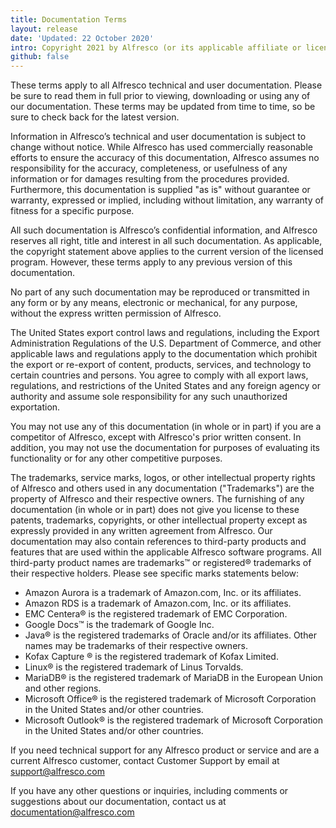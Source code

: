 ```yaml
---
title: Documentation Terms
layout: release
date: 'Updated: 22 October 2020'
intro: Copyright 2021 by Alfresco (or its applicable affiliate or licensor)
github: false
---
```


These terms apply to all Alfresco technical and user documentation. Please be sure to read them in full prior to viewing, downloading or using any of our documentation. These terms may be updated from time to time, so be sure to check back for the latest version.

Information in Alfresco’s technical and user documentation is subject to change without notice. While Alfresco has used commercially reasonable efforts to ensure the accuracy of this documentation, Alfresco assumes no responsibility for the accuracy, completeness, or usefulness of any information or for damages resulting from the procedures provided. Furthermore, this documentation is supplied "as is" without guarantee or warranty, expressed or implied, including without limitation, any warranty of fitness for a specific purpose.

All such documentation is Alfresco’s confidential information, and Alfresco reserves all right, title and interest in all such documentation. As applicable, the copyright statement above applies to the current version of the licensed program. However, these terms apply to any previous version of this documentation.

No part of any such documentation may be reproduced or transmitted in any form or by any means, electronic or mechanical, for any purpose, without the express written permission of Alfresco.

The United States export control laws and regulations, including the Export Administration Regulations of the U.S. Department of Commerce, and other applicable laws and regulations apply to the documentation which prohibit the export or re-export of content, products, services, and technology to certain countries and persons. You agree to comply with all export laws, regulations, and restrictions of the United States and any foreign agency or authority and assume sole responsibility for any such unauthorized exportation.

You may not use any of this documentation (in whole or in part) if you are a competitor of Alfresco, except with Alfresco's prior written consent. In addition, you may not use the documentation for purposes of evaluating its functionality or for any other competitive purposes.

The trademarks, service marks, logos, or other intellectual property rights of Alfresco and others used in any documentation ("Trademarks") are the property of Alfresco and their respective owners. The furnishing of any documentation (in whole or in part) does not give you license to these patents, trademarks, copyrights, or other intellectual property except as expressly provided in any written agreement from Alfresco. Our documentation may also contain references to third-party products and features that are used within the applicable Alfresco software programs. All third-party product names are trademarks™ or registered® trademarks of their respective holders. Please see specific marks statements below:

* Amazon Aurora is a trademark of Amazon.com, Inc. or its affiliates.
* Amazon RDS is a trademark of Amazon.com, Inc. or its affiliates.
* EMC Centera® is the registered trademark of EMC Corporation.
* Google Docs™ is the trademark of Google Inc.
* Java® is the registered trademarks of Oracle and/or its affiliates. Other names may be trademarks of their respective owners.
* Kofax Capture ® is the registered trademark of Kofax Limited.
* Linux® is the registered trademark of Linus Torvalds.
* MariaDB® is the registered trademark of MariaDB in the European Union and other regions.
* Microsoft Office® is the registered trademark of Microsoft Corporation in the United States and/or other countries.
* Microsoft Outlook® is the registered trademark of Microsoft Corporation in the United States and/or other countries.

If you need technical support for any Alfresco product or service and are a current Alfresco customer, contact Customer Support by email at <a href= "mailto:support@alfresco.com">support@alfresco.com</a>

If you have any other questions or inquiries, including comments or suggestions about our documentation, contact us at <a href= "mailto:documentation@alfresco.com">documentation@alfresco.com</a>

